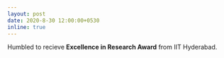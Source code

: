 ```yaml
---
layout: post
date: 2020-8-30 12:00:00+0530
inline: true
---
```


Humbled to recieve **Excellence in Research Award**  from IIT Hyderabad.